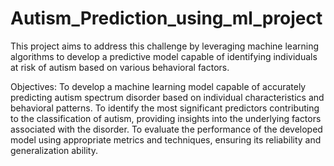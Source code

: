 # Autism_Prediction_using_ml_project
This project aims to address this challenge by leveraging machine learning algorithms to develop a predictive model capable of identifying individuals at risk of autism based on various behavioral factors.


Objectives:
 To develop a machine learning model capable of accurately predicting autism spectrum disorder based on individual characteristics and behavioral patterns.
 To identify the most significant predictors contributing to the classification of autism, providing insights into the underlying factors associated with the disorder.
 To evaluate the performance of the developed model using appropriate metrics and techniques, ensuring its reliability and generalization ability.
